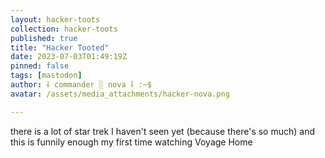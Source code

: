 ```yaml
---
layout: hacker-toots
collection: hacker-toots
published: true
title: "Hacker Tooted"
date: 2023-07-03T01:49:19Z
pinned: false
tags: [mastodon]
author: ⸸ commander ░ nova ⸸ :~$
avatar: /assets/media_attachments/hacker-nova.png

---
```


<p>there is a lot of star trek I haven&#39;t seen yet (because there&#39;s so much) and this is funnily enough my first time watching Voyage Home</p>


